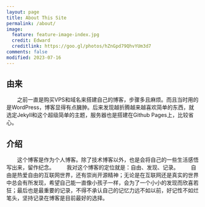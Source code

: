 ```yaml
---
layout: page
title: About This Site
permalink: /about/
image:
  feature: feature-image-index.jpg
  credit: Edward
  creditlink: https://goo.gl/photos/hZnGpd79QhvYUm3d7
comments: false
modified: 2023-07-16
---
```


## 由来

　　之前一直是购买VPS和域名来搭建自己的博客，步骤多且麻烦。而且当时用的是WordPress，博客显得有点臃肿。后来发现越折腾越来越喜欢简单的东西，就选定Jekyll和这个超级简单的主题，服务器也是搭建在Github Pages上，比较省心。

## 介绍

　　这个博客是作为个人博客。除了技术博客以外，也是会将自己的一些生活感悟写出来，留作纪念。
　　我对这个博客的定位就是：自由、发现、记录。
　　自由是热爱自由的互联网世界，还有崇尚开源精神；无论是在互联网还是真实的世界中总会有所发现，希望自己能一直像小孩子一样，会为了一个小小的发现而欣喜若狂；最后也是最重要的记录，不得不承认自己的记忆力远不如以前，好记性不如烂笔头，坚持记录在博客是目前最好的选择。
